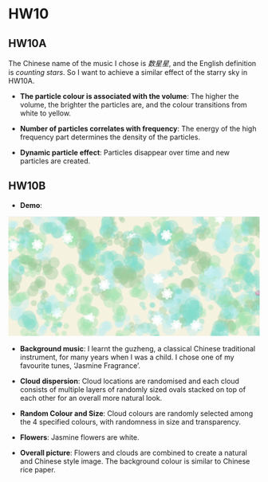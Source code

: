 # HW10
## HW10A
The Chinese name of the music I chose is *数星星*, and the English definition is *counting stars*. 
So I want to achieve a similar effect of the starry sky in HW10A.

- **The particle colour is associated with the volume**:
The higher the volume, the brighter the particles are, and the colour transitions from white to yellow.

- **Number of particles correlates with frequency**:
The energy of the high frequency part determines the density of the particles.

- **Dynamic particle effect**:
Particles disappear over time and new particles are created.


## HW10B
- **Demo**:

![jasminedemo](image.png)

- **Background music**: I learnt the guzheng, a classical Chinese traditional instrument, for many years when I was a child. I chose one of my favourite tunes, ‘Jasmine Fragrance’.

- **Cloud dispersion**:
Cloud locations are randomised and each cloud consists of multiple layers of randomly sized ovals stacked on top of each other for an overall more natural look.

- **Random Colour and Size**:
Cloud colours are randomly selected among the 4 specified colours, with randomness in size and transparency.

- **Flowers**:
Jasmine flowers are white.

- **Overall picture**:
Flowers and clouds are combined to create a natural and Chinese style image. The background colour is similar to Chinese rice paper.
